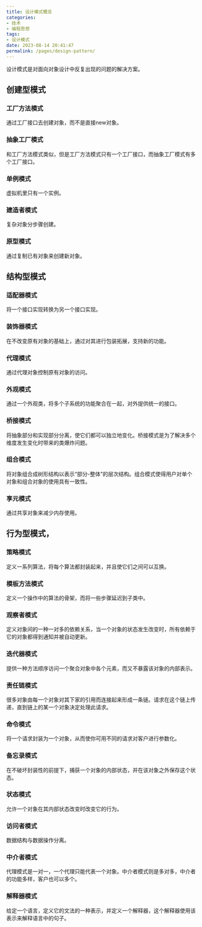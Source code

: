 ```yaml
---
title: 设计模式概览
categories:
- 技术
- 编程思想
tags:
- 设计模式
date: 2023-08-14 20:41:47
permalink: /pages/design-pattern/
---
```

设计模式是对面向对象设计中反复出现的问题的解决方案。
<!-- more -->

## 创建型模式
### 工厂方法模式
通过工厂接口去创建对象，而不是直接new对象。
### 抽象工厂模式
和工厂方法模式类似，但是工厂方法模式只有一个工厂接口，而抽象工厂模式有多个工厂接口。
### 单例模式
虚拟机里只有一个实例。
### 建造者模式
复杂对象分步骤创建。
### 原型模式
通过复制已有对象来创建新对象。

## 结构型模式
### 适配器模式
将一个接口实现转换为另一个接口实现。
### 装饰器模式
在不改变原有对象的基础上，通过对其进行包装拓展，支持新的功能。
### 代理模式
通过代理对象控制原有对象的访问。
### 外观模式
通过一个外观类，将多个子系统的功能聚合在一起，对外提供统一的接口。
### 桥接模式
将抽象部分和实现部分分离，使它们都可以独立地变化。桥接模式是为了解决多个维度发生变化时带来的类爆炸问题。
### 组合模式
将对象组合成树形结构以表示“部分-整体”的层次结构。组合模式使得用户对单个对象和组合对象的使用具有一致性。
### 享元模式
通过共享对象来减少内存使用。

## 行为型模式，
### 策略模式
定义一系列算法，将每个算法都封装起来，并且使它们之间可以互换。
### 模板方法模式
定义一个操作中的算法的骨架，而将一些步骤延迟到子类中。
### 观察者模式
定义对象间的一种一对多的依赖关系，当一个对象的状态发生改变时，所有依赖于它的对象都得到通知并被自动更新。
### 迭代器模式
提供一种方法顺序访问一个聚合对象中各个元素，而又不暴露该对象的内部表示。
### 责任链模式
很多对象由每一个对象对其下家的引用而连接起来形成一条链。请求在这个链上传递，直到链上的某一个对象决定处理此请求。
### 命令模式
将一个请求封装为一个对象，从而使你可用不同的请求对客户进行参数化。
### 备忘录模式
在不破坏封装性的前提下，捕获一个对象的内部状态，并在该对象之外保存这个状态。
### 状态模式
允许一个对象在其内部状态改变时改变它的行为。
### 访问者模式
数据结构与数据操作分离。
### 中介者模式
代理模式是一对一，一个代理只能代表一个对象。中介者模式则是多对多，中介者的功能多样，客户也可以多个。
### 解释器模式
给定一个语言，定义它的文法的一种表示，并定义一个解释器，这个解释器使用该表示来解释语言中的句子。